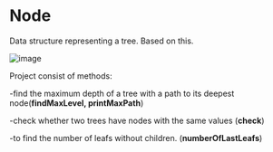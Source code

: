 # Node
Data structure representing a tree. Based on this.

![image](https://user-images.githubusercontent.com/115718967/231436618-78129591-05c5-42dc-afcd-7297b127446d.png)

Project consist of methods:

  -find the maximum depth of a tree with a path to its deepest node(<b>findMaxLevel, printMaxPath</b>)
  
  -check whether two trees have nodes with the same values (<b>check</b>)
  
  -to find the number of leafs without children. (<b>numberOfLastLeafs</b>)
